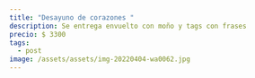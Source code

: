 ```yaml
---
title: "Desayuno de corazones "
description: Se entrega envuelto con moño y tags con frases
precio: $ 3300
tags:
  - post
image: /assets/assets/img-20220404-wa0062.jpg
---
```

